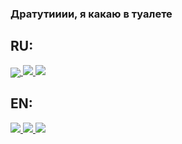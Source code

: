 ### Дратутииии, я какаю в туалете
## RU:
<a href="https://github.com/xaliks">
  <img align="center" src="https://github-readme-stats.vercel.app/api?username=Xaliks&show_icons=true&theme=tokyonight&locale=ru" />
</a>
<a href="https://github.com/xaliks">
  <img src="https://github-readme-stats.anuraghazra1.vercel.app/api/top-langs/?username=xaliks&layout=compact&theme=tokyonight&locale=ru" />
</a>
<a href="https://wakatime.com/@Xaliks">
  <img src="https://github-readme-stats.vercel.app/api/wakatime?username=Xaliks&show_icons=true&theme=tokyonight&locale=ru">
</a> 

## EN:

<a href="https://github.com/xaliks">
  <img src="https://github-readme-stats.vercel.app/api?username=Xaliks&show_icons=true&theme=tokyonight" />
</a>
<a href="https://github.com/xaliks">
  <img src="https://github-readme-stats.anuraghazra1.vercel.app/api/top-langs/?username=xaliks&layout=compact&theme=tokyonight" />
</a>
<a href="https://wakatime.com/@Xaliks">
  <img src="https://github-readme-stats.vercel.app/api/wakatime?username=Xaliks&show_icons=true&theme=tokyonight" >
</a> 
